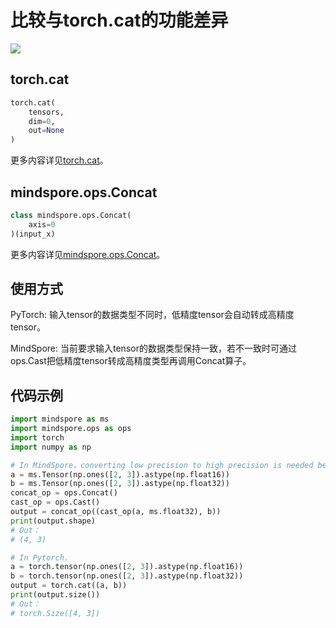 # 比较与torch.cat的功能差异

<a href="https://gitee.com/mindspore/docs/blob/r1.10/docs/mindspore/source_zh_cn/note/api_mapping/pytorch_diff/Concat.md" target="_blank"><img src="https://mindspore-website.obs.cn-north-4.myhuaweicloud.com/website-images/r1.10/resource/_static/logo_source.png"></a>

## torch.cat

```python
torch.cat(
    tensors,
    dim=0,
    out=None
)
```

更多内容详见[torch.cat](https://pytorch.org/docs/1.5.0/torch.html#torch.cat)。

## mindspore.ops.Concat

```python
class mindspore.ops.Concat(
    axis=0
)(input_x)
```

更多内容详见[mindspore.ops.Concat](https://mindspore.cn/docs/zh-CN/r1.10/api_python/ops/mindspore.ops.Concat.html#mindspore.ops.Concat)。

## 使用方式

PyTorch: 输入tensor的数据类型不同时，低精度tensor会自动转成高精度tensor。

MindSpore: 当前要求输入tensor的数据类型保持一致，若不一致时可通过ops.Cast把低精度tensor转成高精度类型再调用Concat算子。

## 代码示例

```python
import mindspore as ms
import mindspore.ops as ops
import torch
import numpy as np

# In MindSpore，converting low precision to high precision is needed before concat.
a = ms.Tensor(np.ones([2, 3]).astype(np.float16))
b = ms.Tensor(np.ones([2, 3]).astype(np.float32))
concat_op = ops.Concat()
cast_op = ops.Cast()
output = concat_op((cast_op(a, ms.float32), b))
print(output.shape)
# Out：
# (4, 3)

# In Pytorch.
a = torch.tensor(np.ones([2, 3]).astype(np.float16))
b = torch.tensor(np.ones([2, 3]).astype(np.float32))
output = torch.cat((a, b))
print(output.size())
# Out：
# torch.Size([4, 3])
```